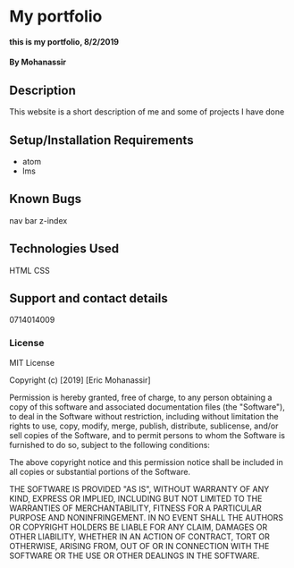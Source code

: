 # My portfolio
#### this is my portfolio, 8/2/2019
#### By Mohanassir
## Description
This website is a short description of me and some of projects I have done
## Setup/Installation Requirements
* atom
* lms


## Known Bugs
nav bar z-index
## Technologies Used
HTML
CSS
## Support and contact details
 0714014009

### License
MIT License

Copyright (c) [2019] [Eric Mohanassir]

Permission is hereby granted, free of charge, to any person obtaining a copy
of this software and associated documentation files (the "Software"), to deal
in the Software without restriction, including without limitation the rights
to use, copy, modify, merge, publish, distribute, sublicense, and/or sell
copies of the Software, and to permit persons to whom the Software is
furnished to do so, subject to the following conditions:

The above copyright notice and this permission notice shall be included in all
copies or substantial portions of the Software.

THE SOFTWARE IS PROVIDED "AS IS", WITHOUT WARRANTY OF ANY KIND, EXPRESS OR
IMPLIED, INCLUDING BUT NOT LIMITED TO THE WARRANTIES OF MERCHANTABILITY,
FITNESS FOR A PARTICULAR PURPOSE AND NONINFRINGEMENT. IN NO EVENT SHALL THE
AUTHORS OR COPYRIGHT HOLDERS BE LIABLE FOR ANY CLAIM, DAMAGES OR OTHER
LIABILITY, WHETHER IN AN ACTION OF CONTRACT, TORT OR OTHERWISE, ARISING FROM,
OUT OF OR IN CONNECTION WITH THE SOFTWARE OR THE USE OR OTHER DEALINGS IN THE
SOFTWARE.
